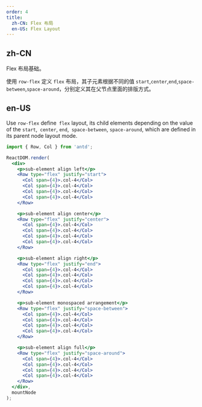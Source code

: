 ```yaml
---
order: 4
title: 
  zh-CN: Flex 布局
  en-US: Flex Layout
---
```


## zh-CN

Flex 布局基础。

使用 `row-flex` 定义 `flex` 布局，其子元素根据不同的值 `start`,`center`,`end`,`space-between`,`space-around`，分别定义其在父节点里面的排版方式。

## en-US

Use `row-flex` define` flex` layout, its child elements depending on the value of the `start`,` center`, `end`,` space-between`, `space-around`, which are defined in its parent node layout mode.

````jsx
import { Row, Col } from 'antd';

ReactDOM.render(
  <div>
    <p>sub-element align left</p>
    <Row type="flex" justify="start">
      <Col span={4}>.col-4</Col>
      <Col span={4}>.col-4</Col>
      <Col span={4}>.col-4</Col>
      <Col span={4}>.col-4</Col>
    </Row>

    <p>sub-element align center</p>
    <Row type="flex" justify="center">
      <Col span={4}>.col-4</Col>
      <Col span={4}>.col-4</Col>
      <Col span={4}>.col-4</Col>
      <Col span={4}>.col-4</Col>
    </Row>

    <p>sub-element align right</p>
    <Row type="flex" justify="end">
      <Col span={4}>.col-4</Col>
      <Col span={4}>.col-4</Col>
      <Col span={4}>.col-4</Col>
      <Col span={4}>.col-4</Col>
    </Row>

    <p>sub-element monospaced arrangement</p>
    <Row type="flex" justify="space-between">
      <Col span={4}>.col-4</Col>
      <Col span={4}>.col-4</Col>
      <Col span={4}>.col-4</Col>
      <Col span={4}>.col-4</Col>
    </Row>

    <p>sub-element align full</p>
    <Row type="flex" justify="space-around">
      <Col span={4}>.col-4</Col>
      <Col span={4}>.col-4</Col>
      <Col span={4}>.col-4</Col>
      <Col span={4}>.col-4</Col>
    </Row>
  </div>,
  mountNode
);
````
